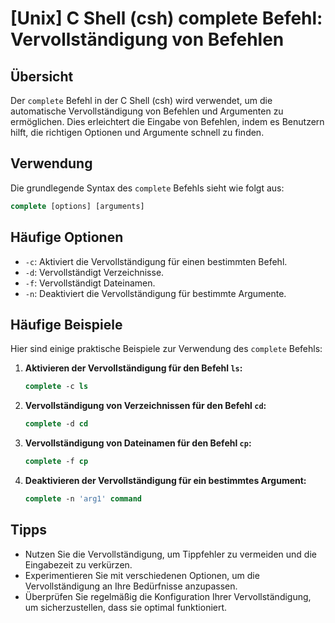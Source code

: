 # [Unix] C Shell (csh) complete Befehl: Vervollständigung von Befehlen

## Übersicht
Der `complete` Befehl in der C Shell (csh) wird verwendet, um die automatische Vervollständigung von Befehlen und Argumenten zu ermöglichen. Dies erleichtert die Eingabe von Befehlen, indem es Benutzern hilft, die richtigen Optionen und Argumente schnell zu finden.

## Verwendung
Die grundlegende Syntax des `complete` Befehls sieht wie folgt aus:

```csh
complete [options] [arguments]
```

## Häufige Optionen
- `-c`: Aktiviert die Vervollständigung für einen bestimmten Befehl.
- `-d`: Vervollständigt Verzeichnisse.
- `-f`: Vervollständigt Dateinamen.
- `-n`: Deaktiviert die Vervollständigung für bestimmte Argumente.

## Häufige Beispiele
Hier sind einige praktische Beispiele zur Verwendung des `complete` Befehls:

1. **Aktivieren der Vervollständigung für den Befehl `ls`:**
   ```csh
   complete -c ls
   ```

2. **Vervollständigung von Verzeichnissen für den Befehl `cd`:**
   ```csh
   complete -d cd
   ```

3. **Vervollständigung von Dateinamen für den Befehl `cp`:**
   ```csh
   complete -f cp
   ```

4. **Deaktivieren der Vervollständigung für ein bestimmtes Argument:**
   ```csh
   complete -n 'arg1' command
   ```

## Tipps
- Nutzen Sie die Vervollständigung, um Tippfehler zu vermeiden und die Eingabezeit zu verkürzen.
- Experimentieren Sie mit verschiedenen Optionen, um die Vervollständigung an Ihre Bedürfnisse anzupassen.
- Überprüfen Sie regelmäßig die Konfiguration Ihrer Vervollständigung, um sicherzustellen, dass sie optimal funktioniert.